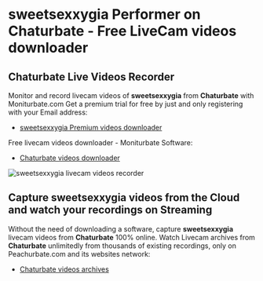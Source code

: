 # sweetsexxygia Performer on Chaturbate - Free LiveCam videos downloader

## Chaturbate Live Videos Recorder

Monitor and record livecam videos of **sweetsexxygia** from **Chaturbate** with Moniturbate.com
Get a premium trial for free by just and only registering with your Email address:
* [sweetsexxygia Premium videos downloader](https://moniturbate.com/request-demo-licence-key.html)

Free livecam videos downloader - Moniturbate Software:
* [Chaturbate videos downloader](https://moniturbate.com/moniturbate-download-software.html)

![sweetsexxygia livecam videos recorder](https://peachurnet.com/templates/moniturbate-software.png)


## Capture sweetsexxygia videos from the Cloud and watch your recordings on Streaming

Without the need of downloading a software, capture **sweetsexxygia** livecam videos from **Chaturbate** 100% online.
Watch Livecam archives from **Chaturbate** unlimitedly from thousands of existing recordings, only on Peachurbate.com and its websites network:
* [Chaturbate videos archives](https://peachurnet.com/)